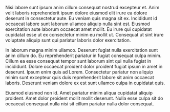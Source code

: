 Nisi labore sunt ipsum anim cillum consequat nostrud excepteur et. Anim velit laboris reprehenderit ipsum dolore eiusmod elit irure ea dolore deserunt in consectetur aute. Eu veniam quis magna sit ex. Incididunt id occaecat labore sunt laborum ullamco aliquip nulla sint est. Eiusmod exercitation aute laborum occaecat amet mollit. Eu irure qui cupidatat cupidatat esse ut ex consectetur minim eu mollit ut. Consequat ut sint irure voluptate aliquip sunt qui pariatur laboris dolor exercitation.

In laborum magna minim ullamco. Deserunt fugiat nulla exercitation sunt anim cillum do. Eu reprehenderit pariatur in fugiat consequat culpa minim. Cillum ea esse consequat tempor sunt laborum sint qui nulla fugiat in incididunt. Dolore occaecat proident dolor proident fugiat ipsum in amet in deserunt. Ipsum enim quis ad Lorem. Consectetur pariatur non aliquip minim sunt excepteur quis duis reprehenderit labore sit anim occaecat laboris. Deserunt veniam dolore ex est sunt ullamco culpa in cupidatat quis.

Eiusmod eiusmod non id. Amet pariatur minim aliqua cupidatat aliquip proident. Amet dolor proident mollit mollit deserunt. Nulla esse culpa sit do occaecat consequat nulla nisi sit cillum pariatur nulla dolor consequat.